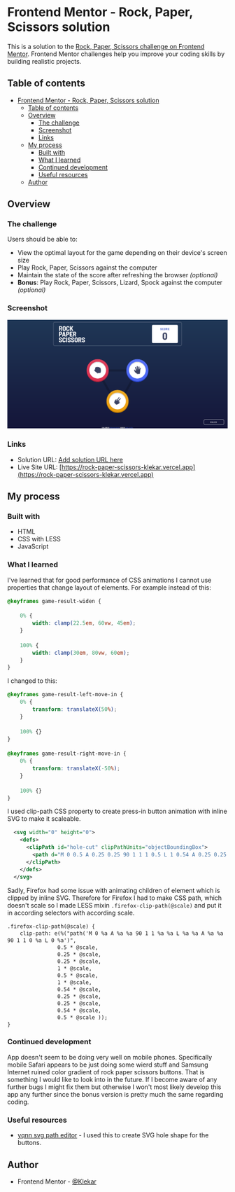# Frontend Mentor - Rock, Paper, Scissors solution

This is a solution to the [Rock, Paper, Scissors challenge on Frontend Mentor](https://www.frontendmentor.io/challenges/rock-paper-scissors-game-pTgwgvgH). Frontend Mentor challenges help you improve your coding skills by building realistic projects. 

## Table of contents

- [Frontend Mentor - Rock, Paper, Scissors solution](#frontend-mentor---rock-paper-scissors-solution)
  - [Table of contents](#table-of-contents)
  - [Overview](#overview)
    - [The challenge](#the-challenge)
    - [Screenshot](#screenshot)
    - [Links](#links)
  - [My process](#my-process)
    - [Built with](#built-with)
    - [What I learned](#what-i-learned)
    - [Continued development](#continued-development)
    - [Useful resources](#useful-resources)
  - [Author](#author)

## Overview

### The challenge

Users should be able to:

- View the optimal layout for the game depending on their device's screen size
- Play Rock, Paper, Scissors against the computer
- Maintain the state of the score after refreshing the browser _(optional)_
- **Bonus**: Play Rock, Paper, Scissors, Lizard, Spock against the computer _(optional)_

### Screenshot

![](./screenshot.png)

### Links

- Solution URL: [Add solution URL here](https://your-solution-url.com)
- Live Site URL: [https://rock-paper-scissors-klekar.vercel.app](https://rock-paper-scissors-klekar.vercel.app)

## My process

### Built with

- HTML
- CSS with LESS
- JavaScript

### What I learned

I've learned that for good performance of CSS animations I cannot use properties that change layout of elements. For example instead of this:
````css
@keyframes game-result-widen {

    0% {
        width: clamp(22.5em, 60vw, 45em);
    }

    100% {
        width: clamp(30em, 80vw, 60em);
    }
}
````
I changed to this:
````css
@keyframes game-result-left-move-in {
    0% {
        transform: translateX(50%);
    }

    100% {}
}

@keyframes game-result-right-move-in {
    0% {
        transform: translateX(-50%);
    }

    100% {}
}
````

I used clip-path CSS property to create press-in button animation with inline SVG to make it scaleable.

````xml
  <svg width="0" height="0">
    <defs>
      <clipPath id="hole-cut" clipPathUnits="objectBoundingBox">
        <path d="M 0 0.5 A 0.25 0.25 90 1 1 1 0.5 L 1 0.54 A 0.25 0.25 90 1 1 0 0.54 L 0 0.5" />
      </clipPath>
    </defs>
  </svg>
````

Sadly, Firefox had some issue with animating children of element which is clipped by inline SVG. Therefore for Firefox I had to make CSS path, which doesn't scale so I made LESS mixin `.firefox-clip-path(@scale)` and put it in according selectors with according scale.

```less
.firefox-clip-path(@scale) {
    clip-path: e(%("path('M 0 %a A %a %a 90 1 1 %a %a L %a %a A %a %a 90 1 1 0 %a L 0 %a')",
                0.5 * @scale,
                0.25 * @scale,
                0.25 * @scale,
                1 * @scale,
                0.5 * @scale,
                1 * @scale,
                0.54 * @scale,
                0.25 * @scale,
                0.25 * @scale,
                0.54 * @scale,
                0.5 * @scale ));
}
```

### Continued development

App doesn't seem to be doing very well on mobile phones. Specifically mobile Safari appears to be just doing some wierd stuff and Samsung Internet ruined color gradient of rock paper scissors buttons. That is something I would like to look into in the future.
If I become aware of any further bugs I might fix them but otherwise I won't most likely develop this app any further since the bonus version is pretty much the same regarding coding.

### Useful resources

- [yqnn svg path editor](https://yqnn.github.io/svg-path-editor/) - I used this to create SVG hole shape for the buttons.

## Author

- Frontend Mentor - [@Klekar](https://www.frontendmentor.io/profile/Klekar)

